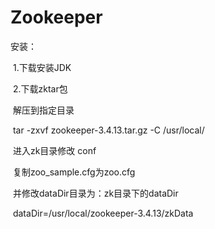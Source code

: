 # Zookeeper

安装：

​	1.下载安装JDK

​	2.下载zktar包

​		解压到指定目录

​		tar -zxvf zookeeper-3.4.13.tar.gz  -C /usr/local/

​	进入zk目录修改 conf

​		复制zoo_sample.cfg为zoo.cfg

​		并修改dataDir目录为：zk目录下的dataDir

​		dataDir=/usr/local/zookeeper-3.4.13/zkData

​	

​	

​	